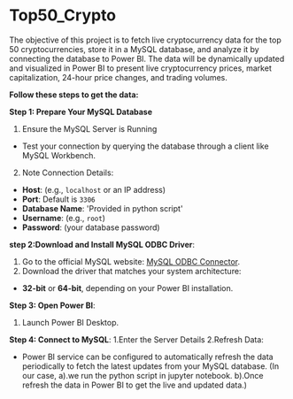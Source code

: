 # Top50_Crypto
The objective of this project is to fetch live cryptocurrency data for the top 50 cryptocurrencies, store it in a MySQL database, and analyze it by connecting the database to Power BI. 
The data will be dynamically updated and visualized in Power BI to present live cryptocurrency prices, market capitalization, 24-hour price changes, and trading volumes.

**Follow these steps to get the data:**

 **Step 1: Prepare Your MySQL Database**
 1. Ensure the MySQL Server is Running
   - Test your connection by querying the database through a client like MySQL Workbench.
 2. Note Connection Details:
   - **Host**: (e.g., `localhost` or an IP address)
   - **Port**: Default is `3306`
   - **Database Name**: 'Provided in python script'
   - **Username**: (e.g., `root`)
   - **Password**: (your database password)
     
**step 2:Download and Install MySQL ODBC Driver**:
 1. Go to the official MySQL website: [MySQL ODBC Connector](https://dev.mysql.com/downloads/connector/odbc/).
 2. Download the driver that matches your system architecture:
   - **32-bit** or **64-bit**, depending on your Power BI installation.

**Step 3: Open Power BI**:
 1. Launch Power BI Desktop.

**Step 4: Connect to MySQL**:
 1.Enter the Server Details
 2.Refresh Data:
   - Power BI service can be configured to automatically refresh the data periodically to fetch the latest updates from your MySQL database.
     (In our case, a).we run the python script in jupyter notebook.
                   b).Once refresh the data in Power BI to get the live and updated data.)
     
     


 

